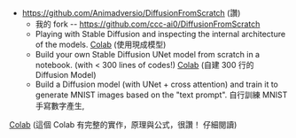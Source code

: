 
* https://github.com/Animadversio/DiffusionFromScratch (讚)
    * 我的 fork -- https://github.com/ccc-ai0/DiffusionFromScratch
    * Playing with Stable Diffusion and inspecting the internal architecture of the models. [Colab](https://colab.research.google.com/drive/1TvOlX2_l4pCBOKjDI672JcMm4q68sKrA?usp=sharing) (使用現成模型)
    * Build your own Stable Diffusion UNet model from scratch in a notebook. (with < 300 lines of codes!) [Colab](https://colab.research.google.com/drive/1mm67_irYu3qU3hnfzqK5yQC38Fd5UFam?usp=sharing) (自建 300 行的 Diffusion Model)
    * Build a Diffusion model (with UNet + cross attention) and train it to generate MNIST images based on the "text prompt". 自行訓練 MNIST 手寫數字產生, 
    
[Colab](https://colab.research.google.com/drive/1Y5wr91g5jmpCDiX-RLfWL1eSBWoSuLqO?usp=sharing) (這個 Colab 有完整的實作，原理與公式，很讚！ 仔細閱讀)
